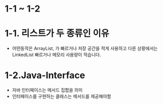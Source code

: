 # 1-1 ~ 1-2

# 1-1. 리스트가 두 종류인 이유
- 어떤동작은 ArrayList, 가 빠르거나 저장 공간을 적게 사용하고 다른 상황에서는 LinkedList 빠르거나 메모리 사용량이 적습니다.

# 1-2.Java-Interface
- 자바 인터페이스는 메서드 집합을 의미
- 인터페이스를 구현하는 클래스는 메서드를 제공해야함 
